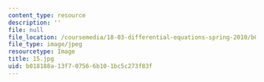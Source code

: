 ```yaml
---
content_type: resource
description: ''
file: null
file_location: /coursemedia/18-03-differential-equations-spring-2010/b018188a13f707566b101bc5c273f83f_15.jpg
file_type: image/jpeg
resourcetype: Image
title: 15.jpg
uid: b018188a-13f7-0756-6b10-1bc5c273f83f
---
```

